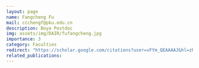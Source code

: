 ```yaml
---
layout: page
name: Fangcheng Fu
mail: ccchengf@pku.edu.cn
description: Boya Postdoc
img: assets/img/DAIR/fufangcheng.jpg
importance: 3
category: Faculties
redirect: "https://scholar.google.com/citations?user=vFYm_QEAAAAJ&hl=zh-CN"
related_publications: 
---
```

